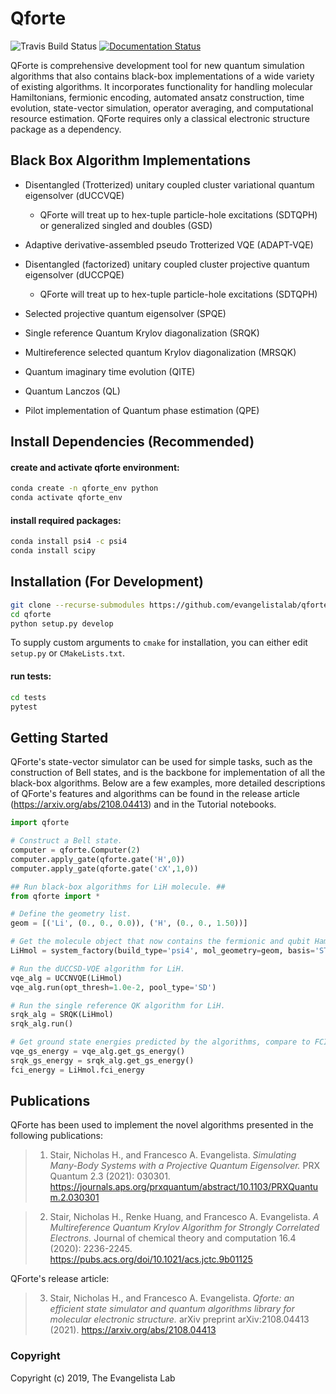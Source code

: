 Qforte
==============================
[//]: # (Badges)

![Travis Build Status](https://travis-ci.org/evangelistalab/qforte.svg?branch=master)
[![Documentation Status](https://readthedocs.org/projects/qforte/badge/?version=latest)](https://qforte.readthedocs.io/en/latest/?badge=latest)


QForte is comprehensive development tool for new quantum simulation algorithms that also contains black-box implementations of a wide variety of existing algorithms. 
It incorporates functionality for handling molecular Hamiltonians, fermionic
encoding, automated ansatz construction, time evolution, state-vector simulation, operator averaging, and computational resource estimation.
QForte requires only a classical electronic structure package as a dependency.

Black Box Algorithm Implementations
-----------------------------------
- Disentangled (Trotterized) unitary coupled cluster variational quantum eigensolver (dUCCVQE)
  - QForte will treat up to hex-tuple particle-hole excitations (SDTQPH) or generalized singled and doubles (GSD)


- Adaptive derivative-assembled pseudo Trotterized VQE (ADAPT-VQE)
  
  
- Disentangled (factorized) unitary coupled cluster projective quantum eigensolver (dUCCPQE)
  - QForte will treat up to hex-tuple particle-hole excitations (SDTQPH)
  
  
- Selected projective quantum eigensolver (SPQE)


- Single reference Quantum Krylov diagonalization (SRQK)


- Multireference selected quantum Krylov diagonalization (MRSQK)


- Quantum imaginary time evolution (QITE)


- Quantum Lanczos (QL)


- Pilot implementation of Quantum phase estimation (QPE)


Install Dependencies (Recommended)
----------------------------------

#### create and activate qforte environment:
```bash
conda create -n qforte_env python
conda activate qforte_env
```

#### install required packages:
```bash
conda install psi4 -c psi4
conda install scipy
```

Installation (For Development)
------------------------------

```bash
git clone --recurse-submodules https://github.com/evangelistalab/qforte.git
cd qforte
python setup.py develop
```

To supply custom arguments to `cmake` for installation, you can either edit `setup.py` or `CMakeLists.txt`.

#### run tests:
```bash
cd tests
pytest
```

Getting Started
---------------

QForte's state-vector simulator can be used for simple tasks, such as the construction of Bell states, and is the backbone for implementation of all the black-box algorithms. Below are a few examples, more detailed descriptions of QForte's features and algorithms can be found in the release article (https://arxiv.org/abs/2108.04413) and in the Tutorial notebooks.  

```python
import qforte

# Construct a Bell state.
computer = qforte.Computer(2)
computer.apply_gate(qforte.gate('H',0))
computer.apply_gate(qforte.gate('cX',1,0))

## Run black-box algorithms for LiH molecule. ##
from qforte import *

# Define the geometry list.
geom = [('Li', (0., 0., 0.0)), ('H', (0., 0., 1.50))]

# Get the molecule object that now contains the fermionic and qubit Hamiltonians.
LiHmol = system_factory(build_type='psi4', mol_geometry=geom, basis='STO-3g', run_fci=1)

# Run the dUCCSD-VQE algorithm for LiH.
vqe_alg = UCCNVQE(LiHmol)
vqe_alg.run(opt_thresh=1.0e-2, pool_type='SD')

# Run the single reference QK algorithm for LiH.
srqk_alg = SRQK(LiHmol)
srqk_alg.run()

# Get ground state energies predicted by the algorithms, compare to FCI. 
vqe_gs_energy = vqe_alg.get_gs_energy()
srqk_gs_energy = srqk_alg.get_gs_energy()
fci_energy = LiHmol.fci_energy
```

Publications
------------
QForte has been used to implement the novel algorithms presented in the following publications:

> 1. Stair, Nicholas H., and Francesco A. Evangelista. *Simulating Many-Body Systems with a Projective Quantum Eigensolver.* PRX Quantum 2.3 (2021): 030301. https://journals.aps.org/prxquantum/abstract/10.1103/PRXQuantum.2.030301

> 2. Stair, Nicholas H., Renke Huang, and Francesco A. Evangelista. *A Multireference Quantum Krylov Algorithm for Strongly Correlated Electrons.* Journal of chemical theory and computation 16.4 (2020): 2236-2245. https://pubs.acs.org/doi/10.1021/acs.jctc.9b01125

QForte's release article:

> 3. Stair, Nicholas H., and Francesco A. Evangelista. *Qforte: an efficient state simulator and quantum algorithms library for molecular electronic structure.* arXiv preprint arXiv:2108.04413 (2021). https://arxiv.org/abs/2108.04413

### Copyright

Copyright (c) 2019, The Evangelista Lab
